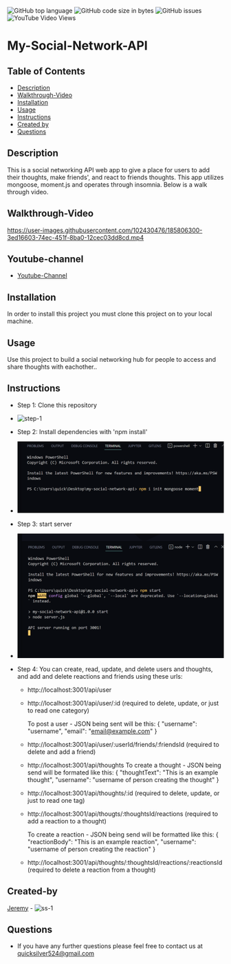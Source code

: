 ![GitHub top language](https://img.shields.io/github/languages/top/quicksilver524/cultural-florida-travel-blog)
![GitHub code size in bytes](https://img.shields.io/github/languages/code-size/quicksilver524/cultural-florida-travel-blog)
![GitHub issues](https://img.shields.io/github/issues/quicksilver524/cultural-florida-travel-blog)
![YouTube Video Views](https://img.shields.io/youtube/views/CMWN3QPdcjs?label=YT%20Views&logo=youtube&logoColor=red&style=flat-square)

# My-Social-Network-API

## Table of Contents

- [Description](#Description)
- [Walkthrough-Video](#Walkthrough-Video)
- [Installation](#installation)
- [Usage](#usage)
- [Instructions](#instructions)
- [Created by](#Created-by)
- [Questions](#questions)


## Description

This is a social networking API web app to give a place for users to add their thoughts, make friends', and react to friends thoughts. This app utilizes mongoose, moment.js and operates through insomnia. Below is a walk through video.

## Walkthrough-Video
https://user-images.githubusercontent.com/102430476/185806300-3ed16603-74ec-451f-8ba0-12cec03dd8cd.mp4


## Youtube-channel
 - [Youtube-Channel](https://youtu.be/CMWN3QPdcjs)

## Installation

In order to install this project you must clone this project on to your local machine.

## Usage

Use this project to build a social networking hub for people to access and share thoughts with eachother..

## Instructions

- Step 1: Clone this repository

* ![step-1](images/step-1.png)

- Step 2: Install dependencies with 'npm install'

* ![step-2](images/step-2.png)

- Step 3: start server

* ![step-3](images/step-3.png)

- Step 4: You can create, read, update, and delete users and thoughts, and add and delete reactions and friends using these urls:
    - http://localhost:3001/api/user
    - http://localhost:3001/api/user/:id (required to delete, update, or just to read one category)
    
      To post a user - JSON being sent will be this: { "username": "username", "email": "email@example.com" }
    - http://localhost:3001/api/user/:userId/friends/:friendsId (required to delete and add a friend)

    - http://localhost:3001/api/thoughts
      To create a thought - JSON being send will be formated like this: { "thoughtText": "This is an example thought", "username":          "username of person creating the thought" }
    - http://localhost:3001/api/thoughts/:id (required to delete, update, or just to read one tag)
    - http://localhost:3001/api/thougts/:thoughtsId/reactions (required to add a reaction to a thought)

      To create a reaction - JSON being send will be formatted like this: { "reactionBody": "This is an example reaction",                 "username": "username of person creating the reaction" }
    - http://localhost:3001/api/thoughts/:thoughtsId/reactions/:reactionsId (required to delete a reaction from a thought)



## Created-by

[Jeremy](https://github.com/quicksilver524) - ![ss-1](images/ss-1.png)


## Questions

- If you have any further questions please feel free to contact us at [quicksilver524@gmail.com](quicksilver524@gmail.com)

